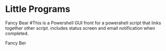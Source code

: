 # Little Programs


Fancy Bear
#This is a Powershell GUI front for a powerahell script that links together other script. includes status screen and email notification when completed.

Fancy Ber